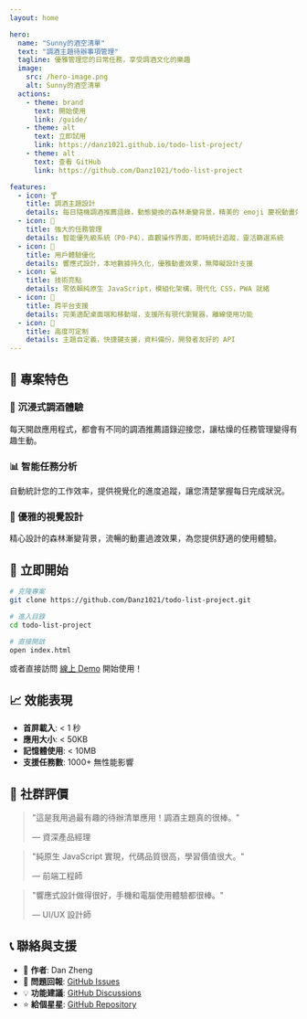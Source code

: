 ```yaml
---
layout: home

hero:
  name: "Sunny的酒空清單"
  text: "調酒主題待辦事項管理"
  tagline: 優雅管理您的日常任務，享受調酒文化的樂趣
  image:
    src: /hero-image.png
    alt: Sunny的酒空清單
  actions:
    - theme: brand
      text: 開始使用
      link: /guide/
    - theme: alt
      text: 立即試用
      link: https://danz1021.github.io/todo-list-project/
    - theme: alt
      text: 查看 GitHub
      link: https://github.com/Danz1021/todo-list-project

features:
  - icon: 🍸
    title: 調酒主題設計
    details: 每日隨機調酒推薦語錄，動態變換的森林漸變背景，精美的 emoji 慶祝動畫效果
  - icon: 📝
    title: 強大的任務管理
    details: 智能優先級系統（P0-P4），直觀操作界面，即時統計追蹤，靈活篩選系統
  - icon: 🎯
    title: 用戶體驗優化
    details: 響應式設計，本地數據持久化，優雅動畫效果，無障礙設計支援
  - icon: 💻
    title: 技術亮點
    details: 零依賴純原生 JavaScript，模組化架構，現代化 CSS，PWA 就緒
  - icon: 📱
    title: 跨平台支援
    details: 完美適配桌面端和移動端，支援所有現代瀏覽器，離線使用功能
  - icon: 🔧
    title: 高度可定制
    details: 主題自定義，快捷鍵支援，資料備份，開發者友好的 API
---
```


## 🎪 專案特色

### 🍺 沉浸式調酒體驗
每天開啟應用程式，都會有不同的調酒推薦語錄迎接您，讓枯燥的任務管理變得有趣生動。

### 📊 智能任務分析
自動統計您的工作效率，提供視覺化的進度追蹤，讓您清楚掌握每日完成狀況。

### 🎨 優雅的視覺設計
精心設計的森林漸變背景，流暢的動畫過渡效果，為您提供舒適的使用體驗。

## 🚀 立即開始

```bash
# 克隆專案
git clone https://github.com/Danz1021/todo-list-project.git

# 進入目錄
cd todo-list-project

# 直接開啟
open index.html
```

或者直接訪問 [線上 Demo](https://danz1021.github.io/todo-list-project/) 開始使用！

## 📈 效能表現

- **首屏載入**: < 1 秒
- **應用大小**: < 50KB
- **記憶體使用**: < 10MB
- **支援任務數**: 1000+ 無性能影響

## 🌟 社群評價

> "這是我用過最有趣的待辦清單應用！調酒主題真的很棒。"
> 
> — 資深產品經理

> "純原生 JavaScript 實現，代碼品質很高，學習價值很大。"
> 
> — 前端工程師

> "響應式設計做得很好，手機和電腦使用體驗都很棒。"
> 
> — UI/UX 設計師

## 📞 聯絡與支援

- 📧 **作者**: Dan Zheng
- 🐛 **問題回報**: [GitHub Issues](https://github.com/Danz1021/todo-list-project/issues)
- 💡 **功能建議**: [GitHub Discussions](https://github.com/Danz1021/todo-list-project/discussions)
- ⭐ **給個星星**: [GitHub Repository](https://github.com/Danz1021/todo-list-project)